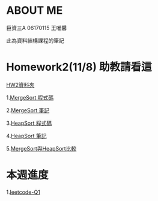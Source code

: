 # ABOUT ME
巨資三A 06170115 王唯馨

此為資料結構課程的筆記

# Homework2(11/8) 助教請看這

[HW2資料夾]()

1.[MergeSort 程式碼]()

2.[MergeSort 筆記]()

3.[HeapSort 程式碼]()

4.[HeapSort 筆記]()

5.[MergeSort與HeapSort比較]()

# 本週進度

1.[leetcode-Q1](https://nbviewer.jupyter.org/github/wangweihsin/learning-note/blob/master/%E8%87%AA%E5%AD%B8%E4%BD%9C%E6%A5%AD%3Aleetcode/twosum.ipynb)
